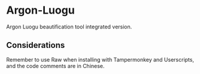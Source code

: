 # Argon-Luogu
Argon Luogu beautification tool integrated version.
## Considerations
Remember to use Raw when installing with Tampermonkey and Userscripts, and the code comments are in Chinese.

